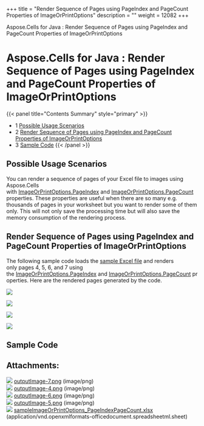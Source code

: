 +++
title = "Render Sequence of Pages using PageIndex and PageCount Properties of ImageOrPrintOptions" 
description = "" 
weight = 12082 
+++

Aspose.Cells for Java : Render Sequence of Pages using PageIndex and PageCount Properties of ImageOrPrintOptions  

# Aspose.Cells for Java : Render Sequence of Pages using PageIndex and PageCount Properties of ImageOrPrintOptions


{{< panel title="Contents Summary" style="primary" >}}
*   1 [Possible Usage Scenarios](#RenderSequenceofPagesusingPageIndexandPageCountPropertiesofImageOrPrintOptions-PossibleUsageScenarios)
*   2 [Render Sequence of Pages using PageIndex and PageCount Properties of ImageOrPrintOptions](#RenderSequenceofPagesusingPageIndexandPageCountPropertiesofImageOrPrintOptions-RenderSequenceofPagesusingPageIndexandPageCountPropertiesofImageOrPrintOptions)
*   3 [Sample Code](#RenderSequenceofPagesusingPageIndexandPageCountPropertiesofImageOrPrintOptions-SampleCode)
{{< /panel >}}
 

## Possible Usage Scenarios

You can render a sequence of pages of your Excel file to images using Aspose.Cells with [ImageOrPrintOptions.PageIndex](https://apireference.aspose.com/java/cells/com.aspose.cells/imageorprintoptions#PageIndex) and [ImageOrPrintOptions.PageCount](https://apireference.aspose.com/java/cells/com.aspose.cells/imageorprintoptions#PageCount) properties. These properties are useful when there are so many e.g. thousands of pages in your worksheet but you want to render some of them only. This will not only save the processing time but will also save the memory consumption of the rendering process.

## Render Sequence of Pages using PageIndex and PageCount Properties of ImageOrPrintOptions

The following sample code loads the [sample Excel file](https://docs2.aspose.com/cells/java/attachments/54690163/55541812.xlsx) and renders only pages 4, 5, 6, and 7 using the [ImageOrPrintOptions.PageIndex](https://apireference.aspose.com/java/cells/com.aspose.cells/imageorprintoptions#PageIndex) and [ImageOrPrintOptions.PageCount](https://apireference.aspose.com/java/cells/com.aspose.cells/imageorprintoptions#PageCount) properties. Here are the rendered pages generated by the code.

![](https://docs2.aspose.com/cells/java/attachments/54690163/55541809.png)

![](https://docs2.aspose.com/cells/java/attachments/54690163/55541810.png)

![](https://docs2.aspose.com/cells/java/attachments/54690163/55541811.png)

![](https://docs2.aspose.com/cells/java/attachments/54690163/55541808.png)

## Sample Code

## Attachments:

![](https://docs2.aspose.com/cells/java/images/icons/bullet_blue.gif) [outputImage-7.png](https://docs2.aspose.com/cells/java/attachments/54690163/55541808.png) (image/png)  
![](https://docs2.aspose.com/cells/java/images/icons/bullet_blue.gif) [outputImage-4.png](https://docs2.aspose.com/cells/java/attachments/54690163/55541809.png) (image/png)  
![](https://docs2.aspose.com/cells/java/images/icons/bullet_blue.gif) [outputImage-6.png](https://docs2.aspose.com/cells/java/attachments/54690163/55541811.png) (image/png)  
![](https://docs2.aspose.com/cells/java/images/icons/bullet_blue.gif) [outputImage-5.png](https://docs2.aspose.com/cells/java/attachments/54690163/55541810.png) (image/png)  
![](https://docs2.aspose.com/cells/java/images/icons/bullet_blue.gif) [sampleImageOrPrintOptions\_PageIndexPageCount.xlsx](https://docs2.aspose.com/cells/java/attachments/54690163/55541812.xlsx) (application/vnd.openxmlformats-officedocument.spreadsheetml.sheet)  

